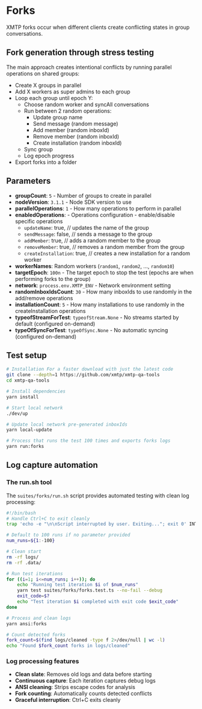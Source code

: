 # Forks

XMTP forks occur when different clients create conflicting states in group conversations.

## Fork generation through stress testing

The main approach creates intentional conflicts by running parallel operations on shared groups:

- Create X groups in parallel
- Add X workers as super admins to each group
- Loop each group until epoch Y:
  - Choose random worker and syncAll conversations
  - Run between 2 random operations:
    - Update group name
    - Send message (random message)
    - Add member (random inboxId)
    - Remove member (random inboxId)
    - Create installation (random inboxId)
  - Sync group
  - Log epoch progress
- Export forks into a folder

## Parameters

- **groupCount**: `5` - Number of groups to create in parallel
- **nodeVersion**: `3.1.1` - Node SDK version to use
- **parallelOperations**: `1` - How many operations to perform in parallel
- **enabledOperations**: - Operations configuration - enable/disable specific operations
  - `updateName`: true, // updates the name of the group
  - `sendMessage`: false, // sends a message to the group
  - `addMember`: true, // adds a random member to the group
  - `removeMember`: true, // removes a random member from the group
  - `createInstallation`: true, // creates a new installation for a random worker
- **workerNames**: Random workers (`random1`, `random2`, ..., `random10`)
- **targetEpoch**: `100n` - The target epoch to stop the test (epochs are when performing forks to the group)
- **network**: `process.env.XMTP_ENV` - Network environment setting
- **randomInboxIdsCount**: `30` - How many inboxIds to use randomly in the add/remove operations
- **installationCount**: `5` - How many installations to use randomly in the createInstallation operations
- **typeofStreamForTest**: `typeofStream.None` - No streams started by default (configured on-demand)
- **typeOfSyncForTest**: `typeOfSync.None` - No automatic syncing (configured on-demand)

## Test setup

```bash
# Installation For a faster download with just the latest code
git clone --depth=1 https://github.com/xmtp/xmtp-qa-tools
cd xmtp-qa-tools

# Install dependencies
yarn install

# Start local network
./dev/up

# Update local network pre-generated inboxIds
yarn local-update

# Process that runs the test 100 times and exports forks logs
yarn run:forks
```

## Log capture automation

### The run.sh tool

The `suites/forks/run.sh` script provides automated testing with clean log processing:

```bash
#!/bin/bash
# Handle Ctrl+C to exit cleanly
trap 'echo -e "\n\nScript interrupted by user. Exiting..."; exit 0' INT

# Default to 100 runs if no parameter provided
num_runs=${1:-100}

# Clean start
rm -rf logs/
rm -rf .data/

# Run test iterations
for ((i=1; i<=num_runs; i++)); do
    echo "Running test iteration $i of $num_runs"
    yarn test suites/forks/forks.test.ts --no-fail --debug
    exit_code=$?
    echo "Test iteration $i completed with exit code $exit_code"
done

# Process and clean logs
yarn ansi:forks

# Count detected forks
fork_count=$(find logs/cleaned -type f 2>/dev/null | wc -l)
echo "Found $fork_count forks in logs/cleaned"
```

### Log processing features

- **Clean slate**: Removes old logs and data before starting
- **Continuous capture**: Each iteration captures debug logs
- **ANSI cleaning**: Strips escape codes for analysis
- **Fork counting**: Automatically counts detected conflicts
- **Graceful interruption**: Ctrl+C exits cleanly
